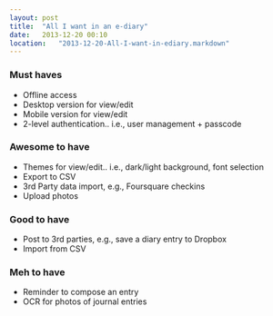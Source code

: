 ```yaml
---
layout: post
title:  "All I want in an e-diary"
date:   2013-12-20 00:10
location:   "2013-12-20-All-I-want-in-ediary.markdown" 
---
```

### Must haves
* Offline access
* Desktop version for view/edit
* Mobile version for view/edit
* 2-level authentication.. i.e., user management + passcode

### Awesome to have
* Themes for view/edit.. i.e., dark/light background, font selection
* Export to CSV
* 3rd Party data import, e.g., Foursquare checkins
* Upload photos

### Good to have
* Post to 3rd parties, e.g., save a diary entry to Dropbox
* Import from CSV

### Meh to have
* Reminder to compose an entry
* OCR for photos of journal entries
